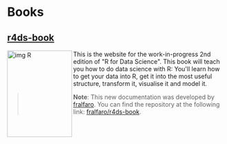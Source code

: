 # Books

## [r4ds-book](https://fralfaro.github.io/r4ds-book/)

[<img src="https://d33wubrfki0l68.cloudfront.net/b88ef926a004b0fce72b2526b0b5c4413666a4cb/24a30/cover.png" alt="img R" 
     width="150" height="200"  align="left" >](https://fralfaro.github.io/r4ds-book/)



This is the website for the work-in-progress 2nd edition of "R for Data Science". This book will teach you how to do data science with R: You'll learn how to get your data into R, get it into the most useful structure, transform it, visualise it and model it.
> **Note**: This new documentation was developed by [fralfaro](https://github.com/fralfaro). You can find the repository at the following link: [fralfaro/r4ds-book](https://github.com/fralfaro/r4ds-book).


